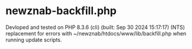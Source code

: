 # newznab-backfill.php
Devloped and tested on PHP 8.3.6 (cli) (built: Sep 30 2024 15:17:17) (NTS) 
replacement for errors with ~/newznab/htdocs/www/lib/backfill.php when running update scripts.


